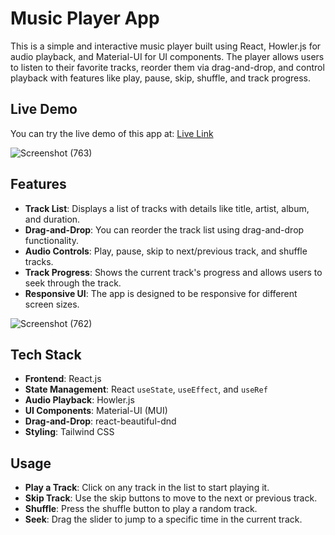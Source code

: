 # Music Player App

This is a simple and interactive music player built using React, Howler.js for audio playback, and Material-UI for UI components. The player allows users to listen to their favorite tracks, reorder them via drag-and-drop, and control playback with features like play, pause, skip, shuffle, and track progress.

## Live Demo

You can try the live demo of this app at: [Live Link](https://music-eta-lime.vercel.app/)

![Screenshot (763)](https://github.com/user-attachments/assets/52526f6e-aaa3-4fcc-8bc2-a9145bbacd7e)

## Features

- **Track List**: Displays a list of tracks with details like title, artist, album, and duration.
- **Drag-and-Drop**: You can reorder the track list using drag-and-drop functionality.
- **Audio Controls**: Play, pause, skip to next/previous track, and shuffle tracks.
- **Track Progress**: Shows the current track's progress and allows users to seek through the track.
- **Responsive UI**: The app is designed to be responsive for different screen sizes.
  
![Screenshot (762)](https://github.com/user-attachments/assets/e35f363d-ed40-4a15-8174-2ff5eb8582a3)

## Tech Stack

- **Frontend**: React.js
- **State Management**: React `useState`, `useEffect`, and `useRef`
- **Audio Playback**: Howler.js
- **UI Components**: Material-UI (MUI)
- **Drag-and-Drop**: react-beautiful-dnd
- **Styling**: Tailwind CSS 

## Usage

- **Play a Track**: Click on any track in the list to start playing it.
- **Skip Track**: Use the skip buttons to move to the next or previous track.
- **Shuffle**: Press the shuffle button to play a random track.
- **Seek**: Drag the slider to jump to a specific time in the current track.

